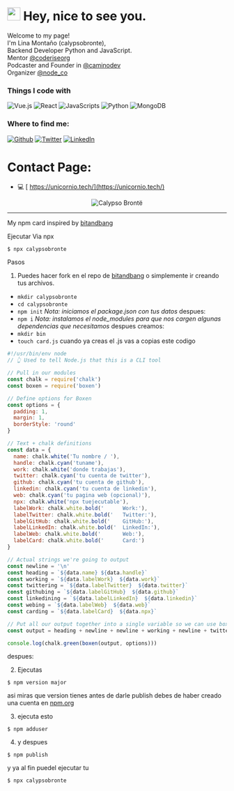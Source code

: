 <h1><img src="https://emojis.slackmojis.com/emojis/images/1605722420/11386/among_us_orange_dance.gif?1605722420" width="30"/> Hey, nice to see you.</h1>


<p>Welcome to my page! </br> 
I'm Lina Montaño (calypsobronte), </br> Backend Developer Python and JavaScript. </br>
Mentor <a href="https://twitter.com/coderiseorg" target="_blank">@coderiseorg</a> </br>
Podcaster and Founder in <a href="https://twitter.com/caminodev" target="_blank">@caminodev</a> </br>
Organizer <a href="https://twitter.com/node_co" target="_blank">@node_co</a> </br>
<h3>Things I code with</h3>
<p> <img alt="Vue.js" src="https://img.shields.io/badge/-Vue-black?style=flat-square&logo=vue.js" /> <img alt="React" src="https://img.shields.io/badge/-React-black?style=flat-square&logo=react" /> <img alt="JavaScripts" src="https://img.shields.io/badge/-Javascripts-040d04?style=flat-square&logo=javascript" /> <img alt="Python" src="https://img.shields.io/badge/-Python-black?style=flat-square&logo=python" /> <img alt="MongoDB" src="https://img.shields.io/badge/-MongoDB-black?style=flat-square&logo=mongodb" /> 
  
  <h3>Where to find me:</h3>
<p><a href="https://github.com/calypsobronte" target="_blank"><img alt="Github" src="https://img.shields.io/badge/GitHub-%2312100E.svg?&style=for-the-badge&logo=Github&logoColor=white" /></a> <a href="https://twitter.com/calypsobrone" target="_blank"><img alt="Twitter" src="https://img.shields.io/badge/twitter-%231DA1F2.svg?&style=for-the-badge&logo=twitter&logoColor=white" /></a> <a href="https://www.linkedin.com/in/calypsobronte/" target="_blank"><img alt="LinkedIn" src="https://img.shields.io/badge/linkedin-%230077B5.svg?&style=for-the-badge&logo=linkedin&logoColor=white" /></a>

# Contact Page:

- 💻 [ https://unicornio.tech/](https://unicornio.tech/)

<p align="center"> <img src="https://github-readme-stats.vercel.app/api?username=calypsobronte&theme=gotham&show_icons=true" alt="Calypso Brontë" /> </p>

---

My npm card inspired by [bitandbang](https://github.com/bnb/bitandbang)

Ejecutar 
Via npx

```
$ npx calypsobronte
```

Pasos

1. Puedes hacer fork en el repo de [bitandbang](https://github.com/bnb/bitandbang)
 o simplemente ir creando tus archivos.

* `mkdir calypsobronte`
* `cd calypsobronte`
* `npm init`
*Nota: iniciamos el package.json con tus datos*
despues:
* `npm i`
*Nota: instalamos el node_modules para que nos cargen algunas dependencias que necesitamos*
despues creamos:
* `mkdir bin`
* `touch card.js`
cuando ya creas el .js
vas a copias este codigo
```js
#!/usr/bin/env node
// 👆 Used to tell Node.js that this is a CLI tool

// Pull in our modules
const chalk = require('chalk')
const boxen = require('boxen')

// Define options for Boxen
const options = {
  padding: 1,
  margin: 1,
  borderStyle: 'round'
}

// Text + chalk definitions
const data = {
  name: chalk.white('Tu nombre / '),
  handle: chalk.cyan('tuname'),
  work: chalk.white('donde trabajas'),
  twitter: chalk.cyan('tu cuenta de twitter'),
  github: chalk.cyan('tu cuenta de github'),
  linkedin: chalk.cyan('tu cuenta de linkedin'),
  web: chalk.cyan('tu pagina web (opcional)'),
  npx: chalk.white('npx tuejecutable'),
  labelWork: chalk.white.bold('      Work:'),
  labelTwitter: chalk.white.bold('   Twitter:'),
  labelGitHub: chalk.white.bold('    GitHub:'),
  labelLinkedIn: chalk.white.bold('  LinkedIn:'),
  labelWeb: chalk.white.bold('       Web:'),
  labelCard: chalk.white.bold('      Card:')
}

// Actual strings we're going to output
const newline = '\n'
const heading = `${data.name} ${data.handle}`
const working = `${data.labelWork}  ${data.work}`
const twittering = `${data.labelTwitter}  ${data.twitter}`
const githubing = `${data.labelGitHub}  ${data.github}`
const linkedining = `${data.labelLinkedIn}  ${data.linkedin}`
const webing = `${data.labelWeb}  ${data.web}`
const carding = `${data.labelCard}  ${data.npx}`

// Put all our output together into a single variable so we can use boxen effectively
const output = heading + newline + newline + working + newline + twittering + newline + githubing + newline + linkedining + newline + webing + newline + newline + carding

console.log(chalk.green(boxen(output, options)))
```
despues:

2. Ejecutas 
```
$ npm version major
```
asi miras que version tienes antes de darle publish debes de haber creado una cuenta en 
[npm.org](https://www.npmjs.com/)

3. ejecuta esto 

```
$ npm adduser 
```

4. y despues 
```
$ npm publish
```
 y ya al fin puedel ejecutar tu 
```
$ npx calypsobronte
```
